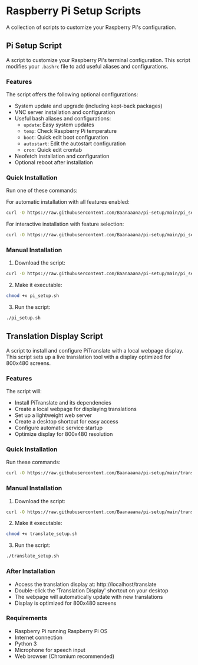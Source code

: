 # Raspberry Pi Setup Scripts

A collection of scripts to customize your Raspberry Pi's configuration.

## Pi Setup Script

A script to customize your Raspberry Pi's terminal configuration. This script modifies your `.bashrc` file to add useful aliases and configurations.

### Features

The script offers the following optional configurations:
- System update and upgrade (including kept-back packages)
- VNC server installation and configuration
- Useful bash aliases and configurations:
  - `update`: Easy system updates
  - `temp`: Check Raspberry Pi temperature
  - `boot`: Quick edit boot configuration
  - `autostart`: Edit the autostart configuration
  - `cron`: Quick edit crontab
- Neofetch installation and configuration
- Optional reboot after installation

### Quick Installation

Run one of these commands:

For automatic installation with all features enabled:

```bash
curl -O https://raw.githubusercontent.com/Baanaaana/pi-setup/main/pi_setup.sh && chmod +x pi_setup.sh && ./pi_setup.sh
```

For interactive installation with feature selection:

```bash
curl -O https://raw.githubusercontent.com/Baanaaana/pi-setup/main/pi_setup.sh && chmod +x pi_setup.sh && ./pi_setup.sh --interactive
```

### Manual Installation

1. Download the script:

```bash
curl -O https://raw.githubusercontent.com/Baanaaana/pi-setup/main/pi_setup.sh
```

2. Make it executable:

```bash
chmod +x pi_setup.sh
```

3. Run the script:

```bash
./pi_setup.sh
```

## Translation Display Script

A script to install and configure PiTranslate with a local webpage display. This script sets up a live translation tool with a display optimized for 800x480 screens.

### Features

The script will:
- Install PiTranslate and its dependencies
- Create a local webpage for displaying translations
- Set up a lightweight web server
- Create a desktop shortcut for easy access
- Configure automatic service startup
- Optimize display for 800x480 resolution

### Quick Installation

Run these commands:

```bash
curl -O https://raw.githubusercontent.com/Baanaaana/pi-setup/main/translate_setup.sh && chmod +x translate_setup.sh && ./translate_setup.sh
```

### Manual Installation

1. Download the script:

```bash
curl -O https://raw.githubusercontent.com/Baanaaana/pi-setup/main/translate_setup.sh
```

2. Make it executable:

```bash
chmod +x translate_setup.sh
```

3. Run the script:

```bash
./translate_setup.sh
```

### After Installation

- Access the translation display at: http://localhost/translate
- Double-click the 'Translation Display' shortcut on your desktop
- The webpage will automatically update with new translations
- Display is optimized for 800x480 screens

### Requirements

- Raspberry Pi running Raspberry Pi OS
- Internet connection
- Python 3
- Microphone for speech input
- Web browser (Chromium recommended)
